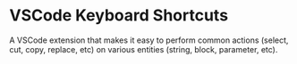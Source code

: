 # VSCode Keyboard Shortcuts

A VSCode extension that makes it easy to perform common actions (select, cut, copy, replace, etc) on various entities (string, block, parameter, etc).